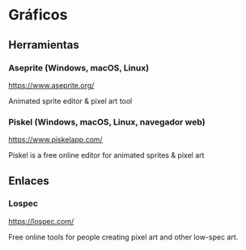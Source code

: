# Gráficos

## Herramientas

### Aseprite (Windows, macOS, Linux)

https://www.aseprite.org/

Animated sprite editor & pixel art tool

### Piskel (Windows, macOS, Linux, navegador web)

https://www.piskelapp.com/

Piskel is a free online editor for animated sprites & pixel art

## Enlaces

### Lospec

https://lospec.com/

Free online tools for people creating pixel art and other low-spec art.
